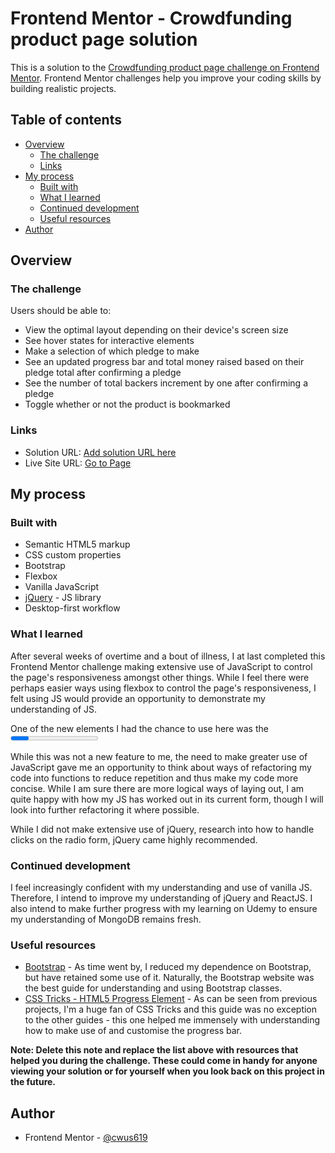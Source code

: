 # Frontend Mentor - Crowdfunding product page solution

This is a solution to the [Crowdfunding product page challenge on Frontend Mentor](https://www.frontendmentor.io/challenges/crowdfunding-product-page-7uvcZe7ZR). Frontend Mentor challenges help you improve your coding skills by building realistic projects. 

## Table of contents

- [Overview](#overview)
  - [The challenge](#the-challenge)
  - [Links](#links)
- [My process](#my-process)
  - [Built with](#built-with)
  - [What I learned](#what-i-learned)
  - [Continued development](#continued-development)
  - [Useful resources](#useful-resources)
- [Author](#author)

## Overview

### The challenge

Users should be able to:

- View the optimal layout depending on their device's screen size
- See hover states for interactive elements
- Make a selection of which pledge to make
- See an updated progress bar and total money raised based on their pledge total after confirming a pledge
- See the number of total backers increment by one after confirming a pledge
- Toggle whether or not the product is bookmarked

### Links

- Solution URL: [Add solution URL here](https://your-solution-url.com)
- Live Site URL: [Go to Page](https://cwus619.github.io/crowdfunding-product/)

## My process

### Built with

- Semantic HTML5 markup
- CSS custom properties
- Bootstrap
- Flexbox
- Vanilla JavaScript
- [jQuery](https://jquery.com/) - JS library
- Desktop-first workflow

### What I learned

After several weeks of overtime and a bout of illness, I at last completed this Frontend Mentor challenge making extensive use of JavaScript to control the page's responsiveness amongst other things. While I feel there were perhaps easier ways using flexbox to control the page's responsiveness, I felt using JS would provide an opportunity to demonstrate my understanding of JS.

One of the new elements I had the chance to use here was the <progress> element for the donation progress bar. When I first decided to confront this challenge, I was unaware of this and thus had to research how to create a progress bar. Similarly, I had issues with amending the colour in line with the specification. Researching further into working with the progress bar and customising it, I learnt about the -webkit-appearance attribute and how to customise the CSS of the -webkit-progress-bar and -webkit-progress-value pseudoclasses.

While this was not a new feature to me, the need to make greater use of JavaScript gave me an opportunity to think about ways of refactoring my code into functions to reduce repetition and thus make my code more concise. While I am sure there are more logical ways of laying out, I am quite happy with how my JS has worked out in its current form, though I will look into further refactoring it where possible.

While I did not make extensive use of jQuery, research into how to handle clicks on the radio form, jQuery came highly recommended. 


### Continued development

I feel increasingly confident with my understanding and use of vanilla JS. Therefore, I intend to improve my understanding of jQuery and ReactJS. I also intend to make further progress with my learning on Udemy to ensure my understanding of MongoDB remains fresh.

### Useful resources

- [Bootstrap](https://getbootstrap.com/) - As time went by, I reduced my dependence on Bootstrap, but have retained some use of it. Naturally, the Bootstrap website was the best guide for understanding and using Bootstrap classes.
- [CSS Tricks - HTML5 Progress Element](https://css-tricks.com/html5-progress-element/) - As can be seen from previous projects, I'm a huge fan of CSS Tricks and this guide was no exception to the other guides - this one helped me immensely with understanding how to make use of and customise the progress bar.


**Note: Delete this note and replace the list above with resources that helped you during the challenge. These could come in handy for anyone viewing your solution or for yourself when you look back on this project in the future.**

## Author

- Frontend Mentor - [@cwus619](https://www.frontendmentor.io/profile/cwus619)


